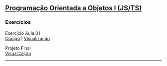 ## [Programação Orientada a Objetos I (JS/TS)](03-POO)
### Exercícios

Exercício Aula 01  
[Código](03-POO/aula-01/exercicio-01/index.js) | 
[Visualização](03-POO/aula-01/exercicio-01/index.html)

Projeto Final   
[Visualização](https://machadinhacega.github.io/Santander_Coders_2023_Front-End/03-POO/projeto-individual/)

___

 